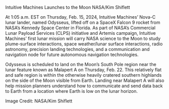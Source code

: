 Intuitive Machines Launches to the Moon 
 NASA/Kim Shiflett

At 1:05 a.m. EST on Thursday, Feb. 15, 2024, Intuitive Machines’ Nova-C lunar lander, named Odysseus, lifted off on a SpaceX Falcon 9 rocket from NASA’s Kennedy Space Center in Florida. As part of NASA’s Commercial Lunar Payload Services (CLPS) initiative and Artemis campaign, Intuitive Machines’ first lunar mission will carry NASA science to the Moon to study plume-surface interactions, space weather/lunar surface interactions, radio astronomy, precision landing technologies, and a communication and navigation node for future autonomous navigation technologies.

Odysseus is scheduled to land on the Moon’s South Pole region near the lunar feature known as Malapert A on Thursday, Feb. 22. This relatively flat and safe region is within the otherwise heavily cratered southern highlands on the side of the Moon visible from Earth. Landing near Malapert A will also help mission planners understand how to communicate and send data back to Earth from a location where Earth is low on the lunar horizon.

Image Credit: NASA/Kim Shiflett